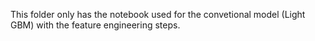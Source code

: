 This folder only has the notebook used for the convetional model (Light GBM) with the feature engineering steps.
